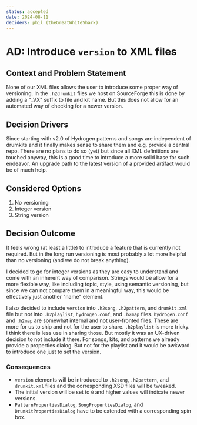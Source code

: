 ```yaml
---
status: accepted
date: 2024-08-11
deciders: phil (theGreatWhiteShark)
---
```


# AD: Introduce `version` to XML files

## Context and Problem Statement

None of our XML files allows the user to introduce some proper way of
versioning. In the `.h2drumkit` files we host on SourceForge this is done by
adding a "_VX" suffix to file and kit name. But this does not allow for an
automated way of checking for a newer version.

## Decision Drivers

Since starting with v2.0 of Hydrogen patterns and songs are independent of
drumkits and it finally makes sense to share them and e.g. provide a central
repo. There are no plans to do so (yet) but since all XML definitions are
touched anyway, this is a good time to introduce a more solid base for such
endeavor. An upgrade path to the latest version of a provided artifact would be
of much help.

## Considered Options

1. No versioning
2. Integer version
2. String version

## Decision Outcome

It feels wrong (at least a little) to introduce a feature that is currently not required. But in the long run versioning is most probably a lot more helpful than no versioning (and we do not break anything).

I decided to go for integer versions as they are easy to understand and come
with an inherent way of comparison. Strings would be allow for a more flexible
way, like including topic, style, using semantic versioning, but since we can
not compare them in a meaningful way, this would be effectively just another
"name" element.

I also decided to include `version` into `.h2song`, `.h2pattern`, and
`drumkit.xml` file but not into `.h2playlist`, `hydrogen.conf`, and `.h2map`
files. `hydrogen.conf` and `.h2map` are somewhat internal and not user-fronted
files. These are more for us to ship and not for the user to share.
`.h2playlist` is more tricky. I think there is less use in sharing those. But
mostly it was an UX-driven decision to not include it there. For songs, kits,
and patterns we already provide a properties dialog. But not for the playlist
and it would be awkward to introduce one just to set the version.
### Consequences

* `version` elements will be introduced to `.h2song`, `.h2pattern`, and
  `drumkit.xml` files and the corresponding XSD files will be tweaked.
* The initial version will be set to `0` and higher values will indicate newer
  versions.
* `PatternPropertiesDialog`, `SongPropertiesDialog`, and
  `DrumkitPropertiesDialog` have to be extended with a corresponding spin box.
